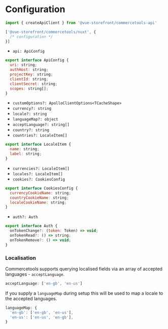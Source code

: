 # Configuration

```javascript
import { createApiClient } from '@vue-storefront/commercetools-api'

['@vue-storefront/commercetools/nuxt', {
  /* configuration */
}]
```

- `api: ApiConfig`
```js
export interface ApiConfig {
  uri: string;
  authHost: string;
  projectKey: string;
  clientId: string;
  clientSecret: string;
  scopes: string[];
}
```
- `customOptions?: ApolloClientOptions<TCacheShape>`
- `currency?: string`
- `locale?: string`
- `languageMap?: object`
- `acceptLanguage?: string[]`
- `country?: string`
- `countries?: LocaleItem[]`
```js
export interface LocaleItem {
  name: string;
  label: string;
}
```
- `currencies?: LocaleItem[]`
- `locales?: LocaleItem[]`
- `cookies?: CookiesConfig`
```js
export interface CookiesConfig {
  currencyCookieName: string;
  countryCookieName: string;
  localeCookieName: string;
}
```
- `auth?: Auth`
```js
export interface Auth {
  onTokenChange?: (token: Token) => void;
  onTokenRead?: () => string;
  onTokenRemove?: () => void;
}
```


### Localisation

Commercetools supports querying localised fields via an array of accepted languages - `acceptLanguage`.
```js
acceptLanguage: ['en-gb', 'en-us']
```

If you supply a `languageMap` during setup this will be used to map a locale to the accepted languages.
```js
languageMap: {
  'en-gb': ['en-gb', 'en-us'],
  'en-us': ['en-us', 'en-gb'],
}
```



